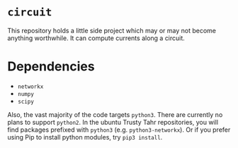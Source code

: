 # `circuit`

This repository holds a little side project which may or may not become anything worthwhile. It can compute currents along a circuit.

# Dependencies

* `networkx`
* `numpy`
* `scipy`

Also, the vast majority of the code targets `python3`.
There are currently no plans to support `python2`.
In the ubuntu Trusty Tahr repositories, you will find packages prefixed with `python3` (e.g. `python3-networkx`).
Or if you prefer using Pip to install python modules, try `pip3 install`.
